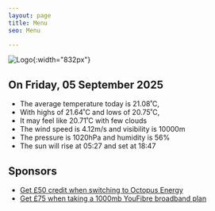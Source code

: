 ```yaml
---
layout: page
title: Menu
seo: Menu

---
```


![Logo](/images/logo.jpg){:width="832px"}

<!-- weather_marker starts -->
## On Friday, 05 September 2025

- The average temperature today is 21.08˚C,
- With highs of 21.64˚C and lows of 20.75˚C,
- It may feel like 20.71˚C with few clouds
- The wind speed is 4.12m/s and visibility is 10000m
- The pressure is 1020hPa and humidity is 56%
- The sun will rise at 05:27 and set at 18:47

<!-- weather_marker ends -->

## Sponsors

- [Get £50 credit when switching to Octopus Energy](https://bit.ly/3oD1nnS)
- [Get £75 when taking a 1000mb YouFibre broadband plan](https://aklam.io/91zWhU?)
